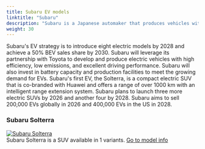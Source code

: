 ```yaml
---
title: Subaru EV models
linktitle: "Subaru"
description: "Subaru is a Japanese automaker that produces vehicles with advanced technology, impressive performance, and intelligent features. Subaru is known for its permanent all-wheel drive system, boxer engine, and EyeSight driver assistance system. Subaru also has a strong reputation for safety, reliability, and durability."
weight: 30
---
```

<!-- markdownlint-disable MD033 -->
<!-- markdownlint-disable MD010 -->
 Subaru's EV strategy is to introduce eight electric models by 2028 and achieve a 50% BEV sales share by 2030. Subaru will leverage its partnership with Toyota to develop and produce electric vehicles with high efficiency, low emissions, and excellent driving performance. Subaru will also invest in battery capacity and production facilities to meet the growing demand for EVs. Subaru's first EV, the Solterra, is a compact electric SUV that is co-branded with Huawei and offers a range of over 1000 km with an intelligent range extension system. Subaru plans to launch three more electric SUVs by 2026 and another four by 2028. Subaru aims to sell 200,000 EVs globally in 2026 and 400,000 EVs in the US in 2028.

<div class="container shadow p-3 mb-5 bg-body-tertiary rounded">
<h3> Subaru Solterra</h3>
	<div class="row">
		<div class="col col-12 col-md-6">
			<a href="solterra"><img src="https://media.evkx.net/multimedia/models/subaru/solterra/solterra_awd/main_1_st.jpeg" class="img-fluid" alt="Subaru Solterra" ></a>
		</div>
		<div class="col col-12 col-md-6">
Subaru Solterra is a SUV available in 1 variants.
<a href="solterra">Go to model info</a>
		</div>
	</div>
</div>
